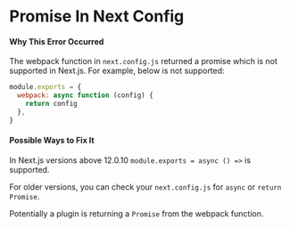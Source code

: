 # Promise In Next Config

#### Why This Error Occurred

The webpack function in `next.config.js` returned a promise which is not supported in Next.js. For example, below is not supported:

```js
module.exports = {
  webpack: async function (config) {
    return config
  },
}
```

#### Possible Ways to Fix It

In Next.js versions above 12.0.10 `module.exports = async () =>` is supported.

For older versions, you can check your `next.config.js` for `async` or `return Promise`.

Potentially a plugin is returning a `Promise` from the webpack function.
